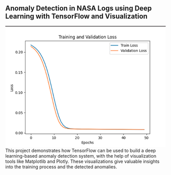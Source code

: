 ##  Anomaly Detection in NASA Logs using Deep Learning with TensorFlow and Visualization

![Result of the test](./result.png)
This project demonstrates how TensorFlow can be used to build a deep learning-based anomaly detection system, with the help of visualization tools like Matplotlib and Plotly. These visualizations give valuable insights into the training process and the detected anomalies.
